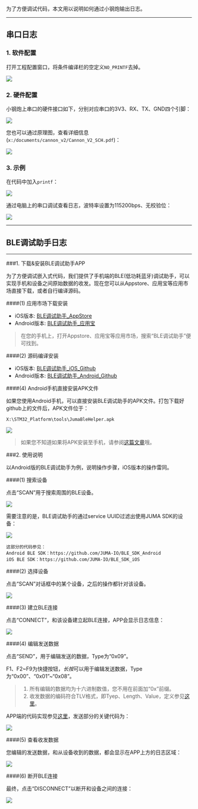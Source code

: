 为了方便调试代码，本文用以说明如何通过小钢炮输出日志。


***
## 串口日志
### 1. 软件配置
打开工程配置窗口，将条件编译栏的空定义`NO_PRINTF`去掉。

![](./images/cannon_log1.jpg)

### 2. 硬件配置

小钢炮上串口的硬件接口如下，分别对应串口的3V3、RX、TX、GND四个引脚：

![](./images/cannon_log2.jpg)

您也可以通过原理图，查看详细信息(`x:/documents/cannon_v2/Cannon_V2_SCH.pdf`)：

![](./images/cannon_log3.jpg)

### 3. 示例

在代码中加入`printf`：

![](./images/cannon_log4.png)

通过电脑上的串口调试查看日志，波特率设置为115200bps、无校验位：

![](./images/cannon_log5.jpg)


***
## BLE调试助手日志
***
###1. 下载&安装BLE调试助手APP

为了方便调试嵌入式代码，我们提供了手机端的BLE(低功耗蓝牙)调试助手，可以实现手机和设备之间原始数据的收发。现在您可以从Appstore、应用宝等应用市场直接下载，或者自行编译源码。

####(1) 应用市场下载安装

* iOS版本: [BLE调试助手_AppStore](https://itunes.apple.com/cn/app/juma-ble-diao-shi-zhu-shou/id1027737596?l=en&mt=8)
* Android版本: [BLE调试助手_应用宝](http://sj.qq.com/myapp/detail.htm?apkName=com.juma.helper)

> 在您的手机上，打开Appstore、应用宝等应用市场，搜索“BLE调试助手”便可找到。

####(2) 源码编译安装
* iOS版本: [BLE调试助手_iOS_Github](https://github.com/JUMA-IO/BLE_Debugger_iOS)
* Android版本: [BLE调试助手_Android_Github](https://github.com/JUMA-IO/BLE_Debugger_Android)

####(4) Android手机直接安装APK文件

如果您使用Android手机，可以直接安装BLE调试助手的APK文件。打包下载好github上的文件后，APK文件位于：

```
X:\STM32_Platform\tools\JumaBleHelper.apk
```

![](./images/cannon_blehelper2.jpg)

> 如果您不知道如果将APK安装至手机，请参阅[这篇文章](http://jingyan.baidu.com/article/eae07827eda2fa1fec548527.html)哦。


###2. 使用说明

以Android版的BLE调试助手为例，说明操作步骤，iOS版本的操作雷同。

####(1) 搜索设备

点击“SCAN”用于搜索周围的BLE设备。

![](./images/ble_scan.jpg)

需要注意的是，BLE调试助手的通过service UUID过滤出使用JUMA SDK的设备：

![](./images/ble_scan_code.png)

```
这部分的代码参见：
Android BLE SDK：https://github.com/JUMA-IO/BLE_SDK_Android
iOS BLE SDK：https://github.com/JUMA-IO/BLE_SDK_iOS
```



####(2) 选择设备

点击“SCAN”对话框中的某个设备，之后的操作都针对该设备。

![](./images/ble_choose.jpg)

####(3) 建立BLE连接

点击“CONNECT”，和该设备建立起BLE连接，APP会显示日志信息：

![](./images/ble_connect.jpg)

####(4) 编辑发送数据

点击“SEND”，用于编辑发送的数据，Type为“0x09”。

F1、F2~F9为快捷按钮，*长按*可以用于编辑发送数据，Type为“0x00”、“0x01”~“0x08”。

> 1. 所有编辑的数据均为十六进制数值，您不用在前面加“0x”前缀。  
> 2. 收发数据的编码符合TLV格式，即Tyep、Length、Value，定义参见[这里](http://www.juma.io/doc/zh/embedded_api/ble/#_12)。 

APP端的代码实现参见[这里](https://github.com/JUMA-IO/BLE_Debugger_Android/blob/master/src/com/juma/helper/MainActivity.java)，发送部分的关键代码为：

![](./images/ble_send_code.jpg)


####(5) 查看收发数据

您编辑的发送数据，和从设备收到的数据，都会显示在APP上方的日志区域：

![](./images/ble_log.jpg)

####(6) 断开BLE连接

最终，点击“DISCONNECT”以断开和设备之间的连接：

![](./images/ble_disconnect.jpg)







